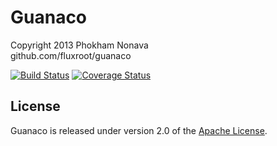 Guanaco
=======

Copyright 2013 Phokham Nonava  
github.com/fluxroot/guanaco

[![Build Status](https://travis-ci.org/fluxroot/guanaco.png?branch=master)](https://travis-ci.org/fluxroot/guanaco) [![Coverage Status](https://coveralls.io/repos/fluxroot/guanaco/badge.png?branch=master)](https://coveralls.io/r/fluxroot/guanaco?branch=master)


License
-------
Guanaco is released under version 2.0 of the [Apache License].


[Apache License]: http://www.apache.org/licenses/LICENSE-2.0

